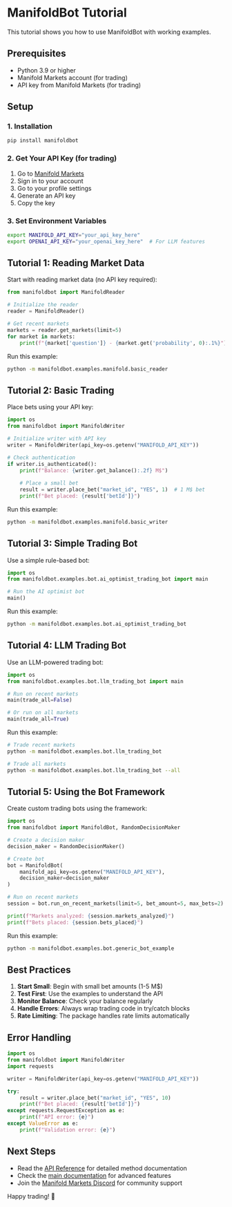 # ManifoldBot Tutorial

This tutorial shows you how to use ManifoldBot with working examples.

## Prerequisites

- Python 3.9 or higher
- Manifold Markets account (for trading)
- API key from Manifold Markets (for trading)

## Setup

### 1. Installation

```bash
pip install manifoldbot
```

### 2. Get Your API Key (for trading)

1. Go to [Manifold Markets](https://manifold.markets)
2. Sign in to your account
3. Go to your profile settings
4. Generate an API key
5. Copy the key

### 3. Set Environment Variables

```bash
export MANIFOLD_API_KEY="your_api_key_here"
export OPENAI_API_KEY="your_openai_key_here"  # For LLM features
```

## Tutorial 1: Reading Market Data

Start with reading market data (no API key required):

```python
from manifoldbot import ManifoldReader

# Initialize the reader
reader = ManifoldReader()

# Get recent markets
markets = reader.get_markets(limit=5)
for market in markets:
    print(f"{market['question']} - {market.get('probability', 0):.1%}")
```

Run this example:
```bash
python -m manifoldbot.examples.manifold.basic_reader
```

## Tutorial 2: Basic Trading

Place bets using your API key:

```python
import os
from manifoldbot import ManifoldWriter

# Initialize writer with API key
writer = ManifoldWriter(api_key=os.getenv("MANIFOLD_API_KEY"))

# Check authentication
if writer.is_authenticated():
    print(f"Balance: {writer.get_balance():.2f} M$")
    
    # Place a small bet
    result = writer.place_bet("market_id", "YES", 1)  # 1 M$ bet
    print(f"Bet placed: {result['betId']}")
```

Run this example:
```bash
python -m manifoldbot.examples.manifold.basic_writer
```

## Tutorial 3: Simple Trading Bot

Use a simple rule-based bot:

```python
import os
from manifoldbot.examples.bot.ai_optimist_trading_bot import main

# Run the AI optimist bot
main()
```

Run this example:
```bash
python -m manifoldbot.examples.bot.ai_optimist_trading_bot
```

## Tutorial 4: LLM Trading Bot

Use an LLM-powered trading bot:

```python
import os
from manifoldbot.examples.bot.llm_trading_bot import main

# Run on recent markets
main(trade_all=False)

# Or run on all markets
main(trade_all=True)
```

Run this example:
```bash
# Trade recent markets
python -m manifoldbot.examples.bot.llm_trading_bot

# Trade all markets
python -m manifoldbot.examples.bot.llm_trading_bot --all
```

## Tutorial 5: Using the Bot Framework

Create custom trading bots using the framework:

```python
import os
from manifoldbot import ManifoldBot, RandomDecisionMaker

# Create a decision maker
decision_maker = RandomDecisionMaker()

# Create bot
bot = ManifoldBot(
    manifold_api_key=os.getenv("MANIFOLD_API_KEY"),
    decision_maker=decision_maker
)

# Run on recent markets
session = bot.run_on_recent_markets(limit=5, bet_amount=5, max_bets=2)

print(f"Markets analyzed: {session.markets_analyzed}")
print(f"Bets placed: {session.bets_placed}")
```

Run this example:
```bash
python -m manifoldbot.examples.bot.generic_bot_example
```

## Best Practices

1. **Start Small**: Begin with small bet amounts (1-5 M$)
2. **Test First**: Use the examples to understand the API
3. **Monitor Balance**: Check your balance regularly
4. **Handle Errors**: Always wrap trading code in try/catch blocks
5. **Rate Limiting**: The package handles rate limits automatically

## Error Handling

```python
import os
from manifoldbot import ManifoldWriter
import requests

writer = ManifoldWriter(api_key=os.getenv("MANIFOLD_API_KEY"))

try:
    result = writer.place_bet("market_id", "YES", 10)
    print(f"Bet placed: {result['betId']}")
except requests.RequestException as e:
    print(f"API error: {e}")
except ValueError as e:
    print(f"Validation error: {e}")
```

## Next Steps

- Read the [API Reference](API_REFERENCE.md) for detailed method documentation
- Check the [main documentation](README.md) for advanced features
- Join the [Manifold Markets Discord](https://discord.gg/manifold) for community support

Happy trading! 🚀